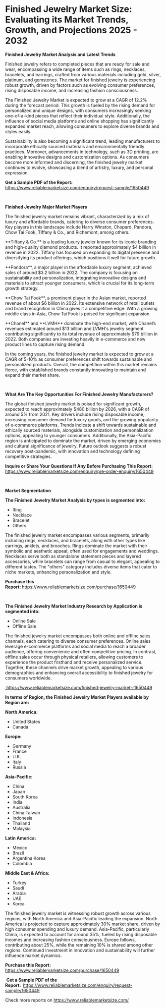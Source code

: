 <p><h1>Finished Jewelry Market Size: Evaluating its Market Trends, Growth, and Projections 2025 - 2032</h1></p><p><strong>Finished Jewelry Market Analysis and Latest Trends</strong></p>
<p><p>Finished jewelry refers to completed pieces that are ready for sale and wear, encompassing a wide range of items such as rings, necklaces, bracelets, and earrings, crafted from various materials including gold, silver, platinum, and gemstones. The market for finished jewelry is experiencing robust growth, driven by factors such as evolving consumer preferences, rising disposable income, and increasing fashion consciousness.</p><p>The Finished Jewelry Market is expected to grow at a CAGR of 12.2% during the forecast period. This growth is fueled by the rising demand for personalized and unique designs, with consumers increasingly seeking one-of-a-kind pieces that reflect their individual style. Additionally, the influence of social media platforms and online shopping has significantly expanded market reach, allowing consumers to explore diverse brands and styles easily.</p><p>Sustainability is also becoming a significant trend, leading manufacturers to incorporate ethically sourced materials and environmentally friendly practices. Moreover, advancements in technology, such as 3D printing, are enabling innovative designs and customization options. As consumers become more informed and discerning, the finished jewelry market continues to evolve, showcasing a blend of artistry, luxury, and personal expression.</p></p>
<p><strong>Get a Sample PDF of the Report:&nbsp;</strong> <a href="https://www.reliablemarketsize.com/enquiry/request-sample/1650449?utm_campaign=2628&utm_medium=2&utm_source=Github&utm_content=ia&utm_term=04042025&utm_id=finished-jewelry">https://www.reliablemarketsize.com/enquiry/request-sample/1650449</a></p>
<p>&nbsp;</p>
<p><strong>Finished Jewelry Major Market Players</strong></p>
<p><p>The finished jewelry market remains vibrant, characterized by a mix of luxury and affordable brands, catering to diverse consumer preferences. Key players in this landscape include Harry Winston, Chopard, Pandora, Chow Tai Fook, Tiffany & Co., and Richemont, among others.</p><p>**Tiffany & Co.** is a leading luxury jeweler known for its iconic branding and high-quality diamond products. It reported approximately $4 billion in revenue in 2022. Tiffany has focused on expanding its digital presence and diversifying its product offerings, which positions it well for future growth.</p><p>**Pandora**, a major player in the affordable luxury segment, achieved sales of around $3.2 billion in 2022. The company is focusing on sustainability and personalization, integrating innovative designs and materials to attract younger consumers, which is crucial for its long-term growth strategy.</p><p>**Chow Tai Fook**, a prominent player in the Asian market, reported revenue of about $6 billion in 2022. Its extensive network of retail outlets and brand recognition in China gives it a competitive edge. With a growing middle class in Asia, Chow Tai Fook is poised for significant expansion.</p><p>**Chanel** and **LVMH** dominate the high-end market, with Chanel’s revenues estimated around $13 billion and LVMH's jewelry segment contributing significantly to its total revenue of approximately $79 billion in 2022. Both companies are investing heavily in e-commerce and new product lines to capture rising demand.</p><p>In the coming years, the finished jewelry market is expected to grow at a CAGR of 5-10% as consumer preferences shift towards sustainable and personalized products. Overall, the competition within this market remains fierce, with established brands constantly innovating to maintain and expand their market share.</p></p>
<p>&nbsp;</p>
<p><strong>What Are The Key Opportunities For Finished Jewelry Manufacturers?</strong></p>
<p><p>The global finished jewelry market is poised for significant growth, expected to reach approximately $480 billion by 2026, with a CAGR of around 5% from 2021. Key drivers include rising disposable income, increasing consumer demand for luxury goods, and the growing popularity of e-commerce platforms. Trends indicate a shift towards sustainable and ethically sourced materials, alongside customization and personalization options, appealing to younger consumers. Additionally, the Asia-Pacific region is anticipated to dominate the market, driven by emerging economies and cultural significance of jewelry. Future outlook suggests a robust recovery post-pandemic, with innovation and technology defining competitive strategies.</p></p>
<p><strong>Inquire or Share Your Questions If Any Before Purchasing This Report:</strong> <a href="https://www.reliablemarketsize.com/enquiry/pre-order-enquiry/1650449?utm_campaign=2628&utm_medium=2&utm_source=Github&utm_content=ia&utm_term=04042025&utm_id=finished-jewelry">https://www.reliablemarketsize.com/enquiry/pre-order-enquiry/1650449</a></p>
<p>&nbsp;</p>
<p><strong>Market Segmentation</strong></p>
<p><strong>The Finished Jewelry Market Analysis by types is segmented into:</strong></p>
<p><ul><li>Ring</li><li>Necklace</li><li>Bracelet</li><li>Others</li></ul></p>
<p><p>The finished jewelry market encompasses various segments, primarily including rings, necklaces, and bracelets, along with other types like earrings, anklets, and brooches. Rings dominate the market with their symbolic and aesthetic appeal, often used for engagements and weddings. Necklaces serve both as standalone statement pieces and layered accessories, while bracelets can range from casual to elegant, appealing to different tastes. The "others" category includes diverse items that cater to niche markets, enhancing personalization and style.</p></p>
<p><strong>Purchase this Report:&nbsp;</strong><a href="https://www.reliablemarketsize.com/purchase/1650449?utm_campaign=2628&utm_medium=2&utm_source=Github&utm_content=ia&utm_term=04042025&utm_id=finished-jewelry">https://www.reliablemarketsize.com/purchase/1650449</a></p>
<p>&nbsp;</p>
<p><strong>The Finished Jewelry Market Industry Research by Application is segmented into:</strong></p>
<p><ul><li>Online Sale</li><li>Offline Sale</li></ul></p>
<p><p>The finished jewelry market encompasses both online and offline sales channels, each catering to diverse consumer preferences. Online sales leverage e-commerce platforms and social media to reach a broader audience, offering convenience and often competitive pricing. In contrast, offline sales occur through physical retailers, allowing customers to experience the product firsthand and receive personalized service. Together, these channels drive market growth, appealing to various demographics and enhancing overall accessibility to finished jewelry for consumers worldwide.</p></p>
<p><a href="https://www.reliablemarketsize.com/finished-jewelry-market-r1650449?utm_campaign=2628&utm_medium=2&utm_source=Github&utm_content=ia&utm_term=04042025&utm_id=finished-jewelry">&nbsp;https://www.reliablemarketsize.com/finished-jewelry-market-r1650449</a></p>
<p><strong>In terms of Region, the Finished Jewelry Market Players available by Region are:</strong></p>
<p>
    <p> <strong> North America: </strong>
        <ul>
            <li>United States</li>
            <li>Canada</li>
        </ul>
        </p> 
    <p> <strong> Europe: </strong>
        <ul>
            <li>Germany</li>
            <li>France</li>
            <li>U.K.</li>
            <li>Italy</li>
            <li>Russia</li>
        </ul>
        </p> 
    <p> <strong> Asia-Pacific: </strong>
        <ul>
            <li>China</li>
            <li>Japan</li>
            <li>South Korea</li>
            <li>India</li>
            <li>Australia</li>
            <li>China Taiwan</li>
            <li>Indonesia</li>
            <li>Thailand</li>
            <li>Malaysia</li>
        </ul>
        </p> 
    <p> <strong> Latin America: </strong>
        <ul>
            <li>Mexico</li>
            <li>Brazil</li>
            <li>Argentina Korea</li>
            <li>Colombia</li>
        </ul>
        </p> 
    <p> <strong> Middle East & Africa: </strong>
        <ul>
            <li>Turkey</li>
            <li>Saudi</li>
            <li>Arabia</li>
            <li>UAE</li>
            <li>Korea</li>
        </ul>
    </p>
    </p>
<p><p>The finished jewelry market is witnessing robust growth across various regions, with North America and Asia-Pacific leading the expansion. North America is projected to capture approximately 30% market share, driven by high consumer spending and luxury demand. Asia-Pacific, particularly China, is expected to account for around 35%, fueled by rising disposable incomes and increasing fashion consciousness. Europe follows, contributing about 25%, while the remaining 10% is shared among other regions. Continued investment in innovation and sustainability will further influence market dynamics.</p></p>
<p><strong>Purchase this Report: </strong><a href="https://www.reliablemarketsize.com/purchase/1650449?utm_campaign=2628&utm_medium=2&utm_source=Github&utm_content=ia&utm_term=04042025&utm_id=finished-jewelry">https://www.reliablemarketsize.com/purchase/1650449</a></p>
<p>&nbsp;<strong>Get a Sample PDF of the Report:&nbsp;&nbsp;</strong><a href="https://www.reliablemarketsize.com/enquiry/request-sample/1650449?utm_campaign=2628&utm_medium=2&utm_source=Github&utm_content=ia&utm_term=04042025&utm_id=finished-jewelry">https://www.reliablemarketsize.com/enquiry/request-sample/1650449</a></p>
<p><strong></strong></p>
<p>Check more reports on <a href="https://www.reliablemarketsize.com/?utm_campaign=2628&utm_medium=2&utm_source=Github&utm_content=ia&utm_term=04042025&utm_id=finished-jewelry">https://www.reliablemarketsize.com/</a></p>